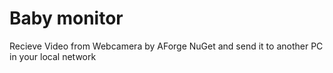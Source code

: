 # Baby monitor

Recieve Video from Webcamera by AForge NuGet and send it to another PC in your local network
